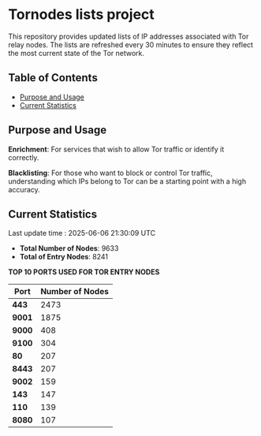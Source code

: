 # Tornodes lists project

This repository provides updated lists of IP addresses associated with Tor relay nodes. The lists are refreshed every 30 minutes to ensure they reflect the most current state of the Tor network.

## Table of Contents

- [Purpose and Usage](#purpose-and-usage)
- [Current Statistics](#current-statistics)


## Purpose and Usage

**Enrichment**: For services that wish to allow Tor traffic or identify it correctly.

**Blacklisting**: For those who want to block or control Tor traffic, understanding which IPs belong to Tor can be a starting point with a high accuracy.

## Current Statistics

Last update time : 2025-06-06 21:30:09 UTC

- **Total Number of Nodes**: 9633
- **Total of Entry Nodes**: 8241

**TOP 10 PORTS USED FOR TOR ENTRY NODES**

| **Port** | **Number of Nodes** |
|------|-----------------|
| **443**   | 2473  |
| **9001**   | 1875  |
| **9000**   | 408  |
| **9100**   | 304  |
| **80**   | 207  |
| **8443**   | 207  |
| **9002**   | 159  |
| **143**   | 147  |
| **110**   | 139  |
| **8080**   | 107  |

